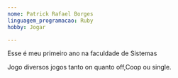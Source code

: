 ```yaml
---
nome: Patrick Rafael Borges
linguagem_programacao: Ruby
hobby: Jogar

---
```


Esse é meu primeiro ano na faculdade de Sistemas

Jogo diversos jogos tanto on quanto  off,Coop ou single.
